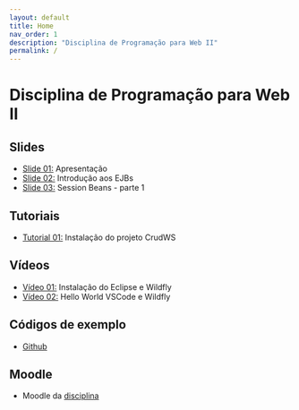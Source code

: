 ```yaml
---
layout: default
title: Home
nav_order: 1
description: "Disciplina de Programação para Web II"
permalink: /
---
```


# Disciplina de Programação para Web II

## Slides

* [Slide 01:](slides/02-introdução/index.html) Apresentação
* [Slide 02:](slides/02-introdução/index.html) Introdução aos EJBs
* [Slide 03:](slides/03-session-beans-01/index.html) Session Beans - parte 1

## Tutoriais

* [Tutorial 01:](tutorials/crudws.md) Instalação do projeto CrudWS

## Vídeos

* [Vídeo 01:](https://youtu.be/MkjzEuSleso) Instalação do Eclipse e Wildfly
* [Vídeo 02:](https://youtu.be/aOAHTI4YAAI) Hello World VSCode e Wildfly

## Códigos de exemplo

* [Github](https://github.com/rodrigoprestesmachado/pw2)

## Moodle

* Moodle da [disciplina](https://moodle.poa.ifrs.edu.br/course/view.php?id=5778)